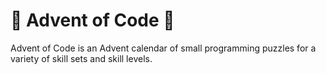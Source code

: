 # :christmas_tree: Advent of Code :christmas_tree:
Advent of Code is an Advent calendar of small programming puzzles for a variety of skill sets and skill levels.

